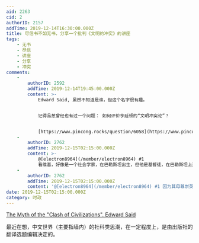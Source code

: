 ```yaml
---
aid: 2263
cid: 2
authorID: 2157
addTime: 2019-12-14T16:30:00.000Z
title: 尽信书不如无书，分享一个批判《文明的冲突》的讲座
tags:
    - 无书
    - 尽信
    - 讲座
    - 分享
    - 冲突
comments:
    -
        authorID: 2592
        addTime: 2019-12-14T19:45:00.000Z
        content: >-
            Edward Said, 虽然不知道是谁，但这个名字很有趣。


            记得品葱曾经也有过一个问题： 如何评价亨廷顿的“文明冲突论”？


            [https://www.pincong.rocks/question/6058](https://www.pincong.rocks/question/6058)
    -
        authorID: 2762
        addTime: 2019-12-15T02:15:00.000Z
        content: >-
            @[electron8964](/member/electron8964) #1
            看维基，好像是一个社会学家，在巴勒斯坦出生，但他是基督徒，在巴勒斯坦上过英国人开设的教会学校，父亲在二战期间参与了美国远征军，战后获得美国公民权，所以后来在美国生活长大。
    -
        authorID: 2762
        addTime: 2019-12-15T02:15:00.000Z
        content: '@[electron8964](/member/electron8964) #1 因为其母尊崇英王爱德华八世，所以取名爱德华'
date: 2019-12-15T02:15:00.000Z
category: 时政
---
```


[The Myth of the "Clash of Civilizations". Edward Said](https://www.youtube.com/watch?v=aPS-pONiEG8)

最近在想，中文世界（主要指墙内）的社科类思潮，在一定程度上，是由出版社的翻译选题编辑决定的。
